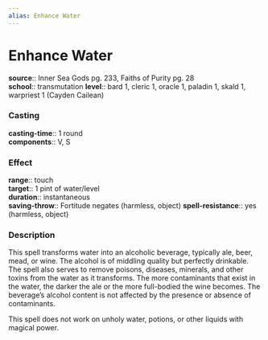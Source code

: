 ```yaml
---
alias: Enhance Water
---
```


# Enhance Water 

**source**:: Inner Sea Gods pg. 233, Faiths of Purity pg. 28  
**school**:: transmutation
**level**:: bard 1, cleric 1, oracle 1, paladin 1, skald 1, warpriest 1 (Cayden Cailean)

### Casting 

**casting-time**:: 1 round  
**components**:: V, S

### Effect 

**range**:: touch  
**target**:: 1 pint of water/level  
**duration**:: instantaneous  
**saving-throw**:: Fortitude negates (harmless, object)
**spell-resistance**:: yes (harmless, object)

### Description 

This spell transforms water into an alcoholic beverage, typically ale, beer, mead, or wine. The alcohol is of middling quality but perfectly drinkable. The spell also serves to remove poisons, diseases, minerals, and other toxins from the water as it transforms. The more contaminants that exist in the water, the darker the ale or the more full-bodied the wine becomes. The beverage’s alcohol content is not affected by the presence or absence of contaminants.  
  
This spell does not work on unholy water, potions, or other liquids with magical power.
